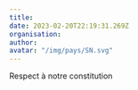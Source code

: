 ```yaml
---
title: 
date: 2023-02-20T22:19:31.269Z
organisation: 
author: 
avatar: "/img/pays/SN.svg"
---
```


Respect à notre constitution 